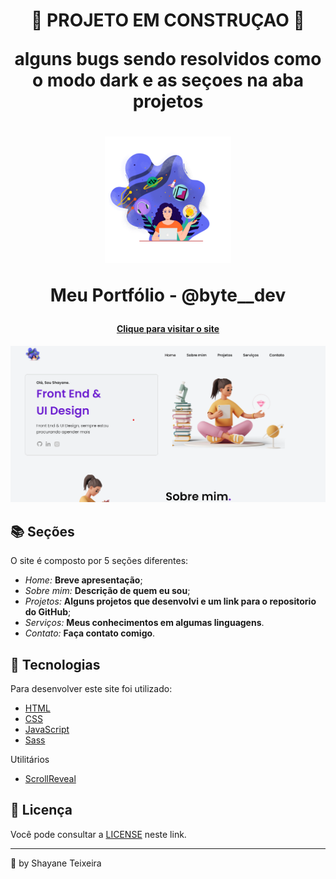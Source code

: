 <h1 align="center">
<p>🚧 PROJETO EM CONSTRUÇAO 🚧</p>
<p>alguns bugs sendo resolvidos como o modo dark e as seçoes na aba projetos</p>
</h1>

<h1 align="center">
<img src="assets/image/iconbytedev.svg" alt="Logo bytedev" width="40%">
<p>Meu Portfólio - @byte__dev</p>
</h1>

<h4 align="center"><a href="https://shateixeira.github.io">Clique para visitar o site</a></h4>

![Resultado final do projeto](assets/image/preview.png)

## 📚 Seções

O site é composto por 5 seções diferentes:

- _Home:_ **Breve apresentação**;
- _Sobre mim:_ **Descrição de quem eu sou**;
- _Projetos:_ **Alguns projetos que desenvolvi e um link para o repositorio do GitHub**;
- _Serviços:_ **Meus conhecimentos em algumas linguagens**.
- _Contato:_ **Faça contato comigo**.

## 💼 Tecnologias

Para desenvolver este site foi utilizado:

- [HTML](https://developer.mozilla.org/pt-BR/docs/Web/HTML)
- [CSS](https://developer.mozilla.org/pt-BR/docs/Web/CSS)
- [JavaScript](https://developer.mozilla.org/pt-BR/docs/Web/JAVASCRIPT)
- [Sass](https://sass-lang.com/)

Utilitários

- [ScrollReveal](https://scrollrevealjs.org/)

## 💼 Licença

Você pode consultar a [LICENSE](./LICENSE) neste link.

---

💜 by Shayane Teixeira
